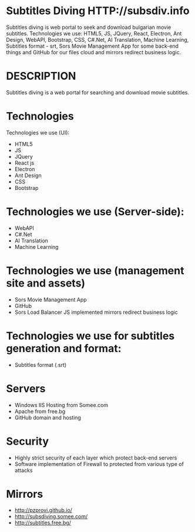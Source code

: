 # Subtitles Diving HTTP://subsdiv.info
Subtitles diving is web portal to seek and download bulgarian movie subtitles. Technologies we use: HTML5, JS, JQuery, React, Electron, Ant Design, WebAPI, Bootstrap, CSS, C#.Net, AI Translation, Machine Learning, Subtitles format - srt, Sors Movie Management App for some back-end things and GitHub for our files cloud and mirrors redirect business logic.

# DESCRIPTION
Subtitles diving is a web portal for searching and download movie subtitles.

# Technologies
Technologies we use (UI): 
 - HTML5
 - JS
 - JQuery
 - React js
 - Electron
 - Ant Design
 - CSS
 - Bootstrap
      
 # Technologies we use (Server-side): 
 - WebAPI
 - C#.Net
 - AI Translation
 - Machine Learning
  
 # Technologies we use (management site and assets) 
 - Sors Movie Management App 
 - GitHub 
 - Sors Load Balancer JS implemented mirrors redirect business logic
   
 # Technologies we use for subtitles generation and format:
 - Subtitles format (.srt)
  
 # Servers
 - Windows IIS Hosting from Somee.com
 - Apache from free.bg
 - GitHub domain and hosting
 
 # Security
 - Highly strict security of each layer which protect back-end servers
 - Software implementation of Firewall to protected from various type of attacks
 
 # Mirrors
  - http://pzprovi.github.io/
  - http://subsdiving.somee.com/
  - http://subtitles.free.bg/
  
